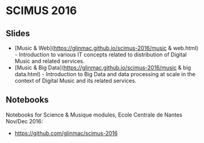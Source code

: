 SCIMUS 2016
===========

Slides
------

 * [Music & Web](https://glinmac.github.io/scimus-2016/music & web.html) - Introduction to various IT concepts related to distribution of Digital Music and 
   related services.
 * [Music & Big Data](https://glinmac.github.io/scimus-2016/music & big data.html) - Introduction to Big Data and data processing at scale in the context of 
   Digital Music and its related services. 

Notebooks
---------

Notebooks for Science & Musique modules, Ecole Centrale de Nantes Nov/Dec 2016:

 * https://github.com/glinmac/scimus-2016